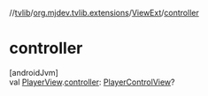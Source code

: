 //[tvlib](../../../index.md)/[org.mjdev.tvlib.extensions](../index.md)/[ViewExt](index.md)/[controller](controller.md)

# controller

[androidJvm]\
val [PlayerView](https://developer.android.com/reference/kotlin/androidx/media3/ui/PlayerView.html).[controller](controller.md): [PlayerControlView](https://developer.android.com/reference/kotlin/androidx/media3/ui/PlayerControlView.html)?
